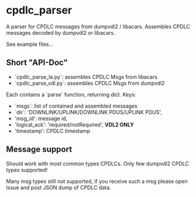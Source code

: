 # cpdlc_parser
A parser for CPDLC messages from dumpvdl2 / libacars. Assembles CPDLC messages decoded by dumpvdl2 or libacars.

See example files...


## Short "API-Doc"
- ´cpdlc_parse_la.py´: assembles CPDLC Msgs from libacars
- ´cpdlc_parse_vdl.py´: assembles CPDLC Msgs from dumpvdl2

Each contains a ´parse´ function, returning dict. Keys:
- ´msgs´: list of contained and assembled messages
- ´dir´: 'DOWNLINK/UPLINK/DOWNLINK PDUS/UPLINK PDUS',
- 'msg_id': message id,
-  'logical_ack': 'required/notRequired',   **VDL2 ONLY**
-  'timestamp': CPDLC timestamp


## Message support
Should work with most common types CPDLCs.
Only few dumpvdl2 CPDLC types supported!

Many msg types still not supported, if you receive such a msg please open Issue and post JSON dump of CPDLC data.
